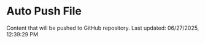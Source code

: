 # Auto Push File

Content that will be pushed to GitHub repository.
Last updated: 06/27/2025, 12:39:29 PM